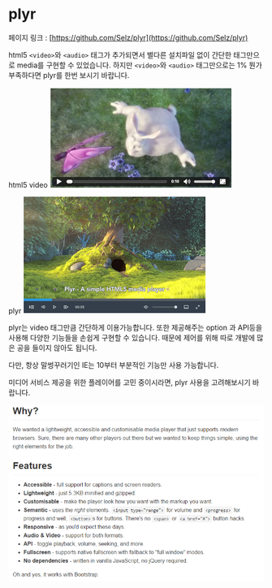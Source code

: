 # plyr

페이지 링크 : [https://github.com/Selz/plyr](https://github.com/Selz/plyr)

html5 ```<video>```와  ```<audio>``` 태그가 추가되면서 별다른 설치파일 없이 
간단한 태그만으로 media를 구현할 수 있었습니다.
하지만 ```<video>```와 ```<audio>``` 태그만으로는  1% 뭔가 부족하다면 plyr를 한번 보시기 바랍니다.

html5 video
![이미지](../img/005-13-01.png)

plyr
![이미지](../img/005-13-02.png)

plyr는 video 태그만큼 간단하게 이용가능합니다. 또한 제공해주는 option 과 API등을 사용해 
다양한 기능들을 손쉽게 구현할 수 있습니다. 때문에 제어를 위해 따로 개발에 많은 공을 들이지 않아도 됩니다.

다만, 항상 말썽꾸러기인 IE는 10부터 부분적인 기능만 사용 가능합니다. 

미디어 서비스 제공을 위한 플레이어를 고민 중이시라면, plyr 사용을 고려해보시기 바랍니다.

![이미지](../img/005-13-03.png)